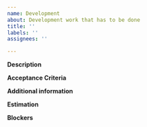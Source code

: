 ```yaml
---
name: Development
about: Development work that has to be done
title: ''
labels: ''
assignees: ''

---
```


**Description**

**Acceptance Criteria**

**Additional information**

**Estimation**

**Blockers**

